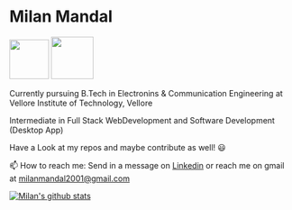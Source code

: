 # Milan Mandal

[<img src="https://1000logos.net/wp-content/uploads/2017/03/Color-of-the-LinkedIn-Logo.jpg" width = "70">](https://www.linkedin.com/in/milan-mandal-2001/)
[<img src="https://static01.nyt.com/images/2014/08/10/magazine/10wmt/10wmt-superJumbo-v4.jpg" width ="75">](https://twitter.com/Milan_Mandal05)

Currently pursuing B.Tech in Electronins & Communication Engineering at Vellore Institute of Technology, Vellore

Intermediate in Full Stack WebDevelopment and Software Development (Desktop App)

Have a Look at my repos and maybe contribute as well! :smiley:


📫 How to reach me: Send in a message on [Linkedin](https://www.linkedin.com/in/milan-mandal-2001/) or reach me on gmail at milanmandal2001@gmail.com

[![Milan's github stats](https://github-readme-stats.vercel.app/api?username=milanmandal&show_icons=true&theme=radical)](https://github.com/anuraghazra/github-readme-stats)

